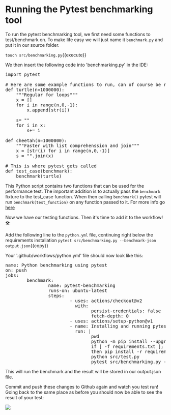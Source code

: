 # Running the Pytest benchmarking tool
<!-- 

The steps are explained clearly, would be nice if you gave some more info about what python benchmark does (what measures it takes a.s.o), I know that there is a link, but a short inline explanation would be nice. Also suggest you add a note what the functions do and why you chose them (it is fairly obvious if you know python, but not everyone do) . 

- ADD info on benchmark and python function

-->
To run the pytest benchmarking tool, we first need some functions to test/benchmark on. To make life easy we will just name it `benchmark.py` and put it in our source folder.
 
 `touch src/benchmarking.py`{{execute}}


We then insert the following code into 'benchmarking.py' in the IDE:

<pre class="file" 
data-target = "clipboard">
import pytest

# Here are some example functions to run, can of course be replaced by your own to test things out
def turtle(n=1000000):
    """Regular for loops"""
    x = [] 
    for i in range(n,0,-1):
        x.append(str(i))
    
    s= ""
    for i in x:
        s+= i

def cheetah(n=1000000):
    """Faster with list comprehenssion and join"""
    x = [str(i) for i in range(n,0,-1)]
    s = "".join(x)

# This is where pytest gets called   
def test_case(benchmark):
    benchmark(turtle)
</pre>

This Python script contains two functions that can be used for the performance test. The important addition is to actually pass the `benchmark` fixture to the test_case function. When then calling `benchmark()` pytest will run `benchmark(test_function)` on any function passed to it. For more info go [here](https://pypi.org/project/pytest-benchmark/)

Now we have our testing functions. Then it's time to add it to the workflow!🛠

Add the following line to the `python.yml` file, continuing right below the requirements installation
``` pytest src/benchmarking.py --benchmark-json output.json ```{{copy}}
                             
Your '.github/workflows/python.yml' file should now look like this:

<pre class="file" 
data-target = "clipboard">
name: Python benchmarking using pytest
on: push
jobs:
        benchmark:
                name: pytest-benchmarking
                runs-on: ubuntu-latest
                steps:
                        - uses: actions/checkout@v2
                          with:
                                persist-credentials: false
                                fetch-depth: 0 
                        - uses: actions/setup-python@v1
                        - name: Installing and running pytest
                          run: |
                                pwd
                                python -m pip install --upgrade pip
                                if [ -f requirements.txt ]; 
                                then pip install -r requirements.txt; fi
                                python src/test.py
                                pytest src/benchmarking.py --benchmark-json output.json
</pre>

This will run the benchmark and the result will be stored in our output.json file.

Commit and push these changes to Github again and watch you test run! Going back to the same place as before you should now be able to see the result of your test:

<img src="https://github.com/jhammarstedt/katacoda-scenarios/blob/main/ghactionDemo/images/first_pytest.PNG?raw=true" />


